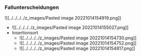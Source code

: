 ### Fallunterscheidungen
![[../../../../z_images/Pasted image 20221014154919.png]]
+ ![[../../../../z_images/Pasted image 20221014155027.png]]
+ Insertionsort
	+ ![[../../../../z_images/Pasted image 20221014154730.png]]
	+ ![[../../../../z_images/Pasted image 20221014154752.png]]
	+ ![[../../../../z_images/Pasted image 20221014154817.png]]
